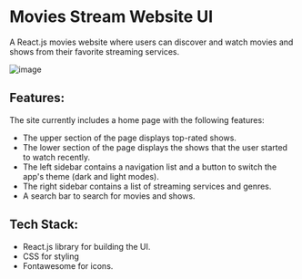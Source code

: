 # Movies Stream Website UI

A React.js movies website where users can discover and watch movies and shows from their favorite streaming services.

![image](https://github.com/user-attachments/assets/48b80083-ae5a-430b-9c47-b02e02f2b06d)

## Features:
The site currently includes a home page with the following features:
* The upper section of the page displays top-rated shows.
* The lower section of the page displays the shows that the user started to watch recently.
* The left sidebar contains a navigation list and a button to switch the app's theme (dark and light modes).
* The right sidebar contains a list of streaming services and genres.
* A search bar to search for movies and shows.

## Tech Stack:
* React.js library for building the UI.
* CSS for styling
* Fontawesome for icons.

